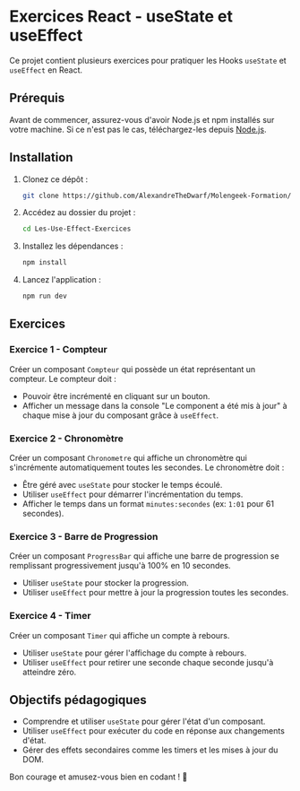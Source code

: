 # Exercices React - useState et useEffect

Ce projet contient plusieurs exercices pour pratiquer les Hooks `useState` et `useEffect` en React.

## Prérequis

Avant de commencer, assurez-vous d'avoir Node.js et npm installés sur votre machine. Si ce n'est pas le cas, téléchargez-les depuis [Node.js](https://nodejs.org/).

## Installation

1. Clonez ce dépôt :
   ```bash
   git clone https://github.com/AlexandreTheDwarf/Molengeek-Formation/tree/main/React/Les-Use-Effect-Exercices
   ```
2. Accédez au dossier du projet :
   ```bash
   cd Les-Use-Effect-Exercices
   ```
3. Installez les dépendances :
   ```bash
   npm install
   ```
4. Lancez l'application :
   ```bash
   npm run dev
   ```

## Exercices

### Exercice 1 - Compteur
Créer un composant `Compteur` qui possède un état représentant un compteur. Le compteur doit :
- Pouvoir être incrémenté en cliquant sur un bouton.
- Afficher un message dans la console "Le component a été mis à jour" à chaque mise à jour du composant grâce à `useEffect`.

### Exercice 2 - Chronomètre
Créer un composant `Chronometre` qui affiche un chronomètre qui s'incrémente automatiquement toutes les secondes. Le chronomètre doit :
- Être géré avec `useState` pour stocker le temps écoulé.
- Utiliser `useEffect` pour démarrer l'incrémentation du temps.
- Afficher le temps dans un format `minutes:secondes` (ex: `1:01` pour 61 secondes).

### Exercice 3 - Barre de Progression
Créer un composant `ProgressBar` qui affiche une barre de progression se remplissant progressivement jusqu'à 100% en 10 secondes. 
- Utiliser `useState` pour stocker la progression.
- Utiliser `useEffect` pour mettre à jour la progression toutes les secondes.

### Exercice 4 - Timer
Créer un composant `Timer` qui affiche un compte à rebours.
- Utiliser `useState` pour gérer l'affichage du compte à rebours.
- Utiliser `useEffect` pour retirer une seconde chaque seconde jusqu'à atteindre zéro.

## Objectifs pédagogiques
- Comprendre et utiliser `useState` pour gérer l'état d'un composant.
- Utiliser `useEffect` pour exécuter du code en réponse aux changements d'état.
- Gérer des effets secondaires comme les timers et les mises à jour du DOM.

Bon courage et amusez-vous bien en codant ! 🚀